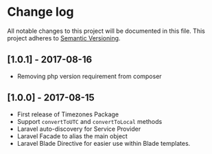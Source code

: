 # Change log

All notable changes to this project will be documented in this file.
This project adheres to [Semantic Versioning](http://semver.org/).

## [1.0.1] - 2017-08-16

* Removing php version requirement from composer

## [1.0.0] - 2017-08-15

* First release of Timezones Package
* Support `convertToUTC` and `convertToLocal` methods
* Laravel auto-discovery for Service Provider
* Laravel Facade to alias the main object
* Laravel Blade Directive for easier use within Blade templates.
